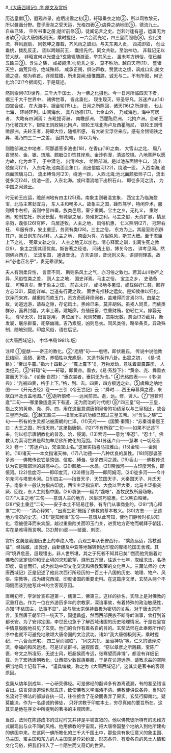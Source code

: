 #[《大唐西域记》序 原文及赏析](https://www.vrrw.net/wx/14428.html)

历选皇猷①，遐观帝录，庖牺出震之初②，轩辕垂衣之始③，所以司牧黎元，所以疆画分野。暨乎唐尧之受天运，光格四表④;虞舜之纳地图⑤，德流九土。自兹已降， 空传书事之册;逖听前修⑥，徒闻记言之史。岂若时逢有道，运属无为者欤⑦!我大唐御极则天，乘时握纪，一六合而光宅，四三皇而照临⑧。玄化滂流，祥风遐扇， 同乾坤之覆载，齐风雨之鼓润。与夫东夷入贡， 西戎即叙， 创业垂统，拨乱反正， 固以跨越前王， 囊括先代。同文共轨，至治神功， 非载记无以赞大猷， 非昭宣何以光盛业?玄奘辄随游至，举其风土， 虽未考方辨俗，信已越五踰三⑨。含生之畴， 咸被觊泽⑩;能言之类， 莫不称功。越自天府(11)， 暨诸天竺，幽荒异俗，绝域殊邦， 咸承正朔，俱沾声教。赞武功之绩，讽成口实;美文德之盛，郁为称首。详观载籍，所未尝闻;缅惟图牒，诚无与二。不有所叙，何记化洽(12)?今据闻见，于是载述。

然则索诃(13)世界，三千大千国土， 为一佛之化摄也。今一日月所临四天下者，据三千大千世界中， 诸佛世尊， 皆此垂化， 现生现灭，导圣导凡。苏迷卢山(14)四宝合成， 在大海中，据金轮(15)上， 日月之所照回，诸天(16)之所游舍， 七山七海， 环峙环列。山间海水， 具八功德(17)。七金山外， 乃咸海也。海中可居者， 大略有四渊焉： 东毗提诃洲， 南瞻部洲， 西瞿陁尼洲， 北拘卢洲。金轮王乃化被四天下，银轮王则政隔北拘卢，铜轮王除北拘卢及西瞿陁尼， 铁轮王则惟赡部洲。夫轮王者，将即大位，随福所感， 有大轮宝浮空来应。感有金银铜铁之异，境乃四三二一之差， 因其先端， 即以为号。

则赡部洲之中地者，阿那婆答多池也(18)，在香山(19)之南， 大雪山之北， 周八百里矣。金、银、琉璃、颇胝(20)饰其岸焉。金沙弥漫，清波皎镜。八地菩萨以愿力故，化为龙王， 于中潜宅， 出清冷水， 给赡部洲。是以池东面银牛口， 流出殑伽河(21)， 入东南海;池南面金象口，流出信度河(22)，绕池一匝， 入西南海;池西面琉璃马口， 流出缚刍河(23)，绕池一匝， 入西北海;池北面颇胝师子口，流出徙多河(24)，绕池一匝，入东北海。或曰潜流地下出积石山， 即徙多河之流， 为中国之河源云。

时无轮王应运，赡部洲地有四主(25)焉。南象主则暑温宜象， 西宝主乃临海盈宝，北马主寒劲宜马， 东人主和畅多人。故象主之国，躁烈笃学，特闲异术，服则横巾右袒，首则中髻四垂，族类邑居，室宇重阁。宝主之乡，无礼义， 重财贿，短制左衽，断发长髭，有城廓之居，务殖货之利。马主之俗，天资犷暴，情忍杀戮，毳张(26)穹庐， 鸟居逐牧。人主之地， 风俗机惠， 仁义照明(27)， 冠带右衽， 车服有序，安土重迁，务资有类(28)。三主之俗， 东方为上。其居室则东辟其户，旦日则东向以拜。人主之地， 南面为尊。方俗殊风，斯其大概。至于君臣上下之礼， 宪章文轨之仪， 人主之地无以加也。清心释累之训，出离生死之教(29)， 象主之国其理优矣。斯皆著之经诰， 问诸土俗，博关今古， 详考见闻。然则佛兴西方， 法流东国， 通译音讹， 方言语谬，音讹则义失，语谬则理乖，故曰“必也正名乎”，贵无乖谬矣。

夫人有刚柔异性， 言音不同， 斯则系风土之气，亦习俗之致也。若其山川物产之异，风俗性类之差， 则人主之地， 国史详焉。马主之俗， 宝主之乡， 史诰备载， 可略言矣。至于象主之国， 前古未详， 或书地多暑湿，或载俗好仁慈，颇存方志(30)，莫能详举。岂道有行藏之致， 固世有推移之运矣。是知候律以归化，饮泽而来宾，越重险而款玉门，贡方奇而拜绛阙者，盖难得而言焉(31)。由是之故，访道远游，请益之隙，存记风土。黑岭已来，莫非胡俗。虽戎人同贯，而族类群分，画界封疆，大率土著。建城廓，务殖田畜，性重财贿，俗轻仁义。嫁娶无礼， 尊卑无次，妇言是用， 男位居下。死则焚骸，丧期无数。剺面(32)截耳，断发裳，屠杀群畜，祀祭幽魂。吉乃素服，凶则皂衣。同风类俗，略举条贯。异政殊制，随地别叙。印度风俗，语在后记。

(《大唐西域记》， 中华书局1981年版)



注释 ①皇猷——帝王的教化。②“庖牺”句——庖牺，即伏羲氏， 传说中说他教民结网、渔猎、畜牧，养牺牲以充庖厨， 又造书契作八卦。出震之初， 《易·说卦》：“帝出乎震。”指六十四卦之一“震上震下”()，万物发动，意味着雷震霹雳， 人类纪元。③“轩辕”句——轩辕，即黄帝。垂衣，《易·系辞下》：“黄帝、尧、舜垂衣裳而天下治。”《论衡·自然》：“垂衣裳者，垂拱无为也。” ④光格四表——《书·尧典》：“光被四表，格于上下。”格，到、去。四表，四方极远之处。⑤虞舜之纳地图——《开元占经》卷一一三引《帝王世纪》云：“舜时……西王母慕舜之德，来献白环及贡盖地图。” ⑥逖听前修——远闻前贤。逖，远。修，贤人。⑦“岂若时逢”二句——哪里像适逢天下有道、无为而治的时代呢! ⑧“四三皇”句——三皇，指上文的黄帝、尧、舜。四，用在这里意谓唐朝皇帝的功绩足以与三皇相比，故合三皇而为四。⑨越五踰三——指唐太宗的功绩已超过三皇五帝。⑩“含生之畴”二句——所有的生灵都沾被唐朝的仁泽。(11)天府——《国策·秦策》：“苏秦谓秦惠王曰：大王之国，所谓天府。”这里指唐朝。(12)“不有所叙”二句——如果不记述下来，何以标示唐朝教化的普及。洽，侵润。(13)索诃——意为“堪忍”、“忍土”。佛教认为索诃世界是释加牟尼佛所教化的范围。(14)苏迷卢山——慧琳《一切经音义》卷一：“苏迷卢山，梵语宝山名。”这里实指喜马拉雅山。(15)金轮——金刚轮。(16)诸天——本文指诸天神。(17)八功德——八种优良的属性。(18)阿那婆答多池——佛教传说它是殑伽、信度、缚刍、徙多四河之源。(19)香山——佛教传说认为它是赡部洲的最高中心。(20)颇胝——水晶。(21)殑伽河——古印度河名，即恒河。(22)信度河——即印度河。(23)缚刍河——即阿姆河。(24)徙多河——今叶尔羌河与塔里木河。(25)四主——指晋天子、天竺国天子、大秦国天子、月氏天子。南象主一般认为指古印度，西宝主泛指波斯、大食以至大秦，北马主泛指突厥、回纥，东人主则指中国。(26)毳张——疑为“毳帐”，游牧民族所居毡帐。(27)“人主之地”三句——意谓人主的地方，风俗灵巧聪惠，仁义明白昭著。(28)“安土重迁”二句——安于本土不轻易迁移，有专门从事商业的。(29)“清心释累”二句——“清心释累”、“出离生死”概括了佛教的基本教义。(30)方志——记述地方情况的史志。(31)“是知候律”五句——意谓从此可知，使他们静候时机以归化，霑被德泽而来宾服，越过重重险关而叩玉门关，进贡地方奇物而朝拜于朝廷，实在是难得而言啊。(32)剺(li)面——破面、刺面。

赏析 玄奘是我国历史上的卓绝人物。贞观三年从长安西行， “乘危远迈，策杖孤征”，经姑臧，出敦煌，由新疆及中亚等地辗转到达印度的摩揭陀国王舍城。其间“境界危恶，层现错出，非人世所堪，其之于死者不知其已矣”!然而他凭借着对佛教的坚定信仰和无止境的求知欲望，游历五万里，往返十七年，取经求法，名扬印度，载誉而归，成为推动中印文化交流和佛教繁荣的文化巨人。三藏法师的《大唐西域记》正是记述了他此次西行所经历的一百三十八国的历史、地理、物产、风俗、宗教等，成为研究西域、印度诸国的重要史料。在这篇序文里，玄奘从两个不同侧面谈到他写此书的主客观原因。

唐朝初年，李渊曾宣布道第一，儒第二，佛第三。这样的排名，实际上是对佛教的沉重打击。作为一位在外游历多年的宗教家，深谙事故，有着特殊的政治敏感性，亦知“不依国主，法事不显”，故与唐太宗保持着极为密切的关系。对于唐太宗而言，虽然唐王朝早已一统天下，国运昌盛，然而西部民族不断寻衅滋事，曾打到首都长安。为了安邦定国，李世民也急于了解西域诸国的历史地理情况。于是在皇宫中情意殷殷地召见了玄奘。他们的合作有着各自的目的。玄奘法师在此奉敕所作的序中也就不可避免地歌颂大唐帝国的文治武功。诸如“我大唐御极则天，乘时握纪，一六合而光宅， 四三皇而照临”， “同文共轨，至治神功”等。仁义的德泽滂流，幸福的和风远扬。可是详览群书，遍观图谍，“窃以章彦之所践藉，宝陈广褒，夸文之所凌历，无述士风，班超侯而专远，张骞望而非博”，都没有详细记载。为了宏扬唐朝教化，让西部少数民族臣服，于是在访道远游、请教求益的空隙把当地风土记载下来， “谨具编裁，称之为《大唐西域记》”，这其实是著书的客观原因。

玄奘从幼年到成年，一心研究佛经。可是佛经的翻译多有游离遗漏，有的甚至错误百出。语言谬误道理也就乖违，致使佛教义学混淆不清。佛教徒讲说各异，当时的名流对于佛法的部派各执一词，往往摭舍了花朵而丢弃了果实。玄奘行脚南北，疑莫能决。作为一名虔诚的佛徒， 只好求教于印度本土，穷尽真如的要旨所在。这其实是他在序文中所提到的著书的主观因素。

当然，法师在陈述成书的过程时又并非是平铺直叙的。他以佛教徒所特有的思维方式展现出与众不同的风格。他用佛教的宇宙观，把大唐帝国整个地纳入到他所建构的佛国中来。在这同一佛所教化的三千大千国土中，那些具有象征意义的象主国、马主国、宝主国和东方的人主国真是异彩纷呈，形态各异，有着各自的风土人情和文化习俗，把我们带入了一个陌生而又奇幻的世界。

